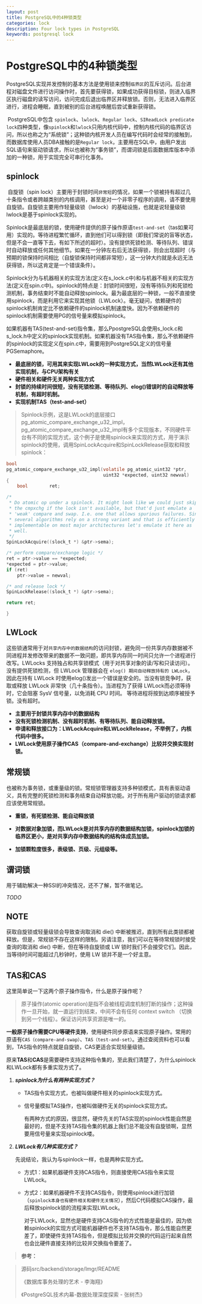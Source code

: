 ```yaml
---
layout: post
title: PostgreSQL中的4种锁类型
categories: lock
description: Four lock types in PostgreSQL
keywords: postgresql lock
---
```


# PostgreSQL中的4种锁类型

​	PostgreSQL实现并发控制的基本方法是使用锁来控制`临界区`的互斥访问。后台进程对磁盘文件进行访问操作时，首先要获得锁，如果成功获得目标锁，则进入临界区执行磁盘的读写访问，访问完成后退出临界区并释放锁。否则，无法进入临界区进行，进程会睡眠，直到被别的后台进程唤醒后尝试重新获得锁。

​	PostgreSQL中包含 `spinlock`、`lwlock`、`Regular lock`、`SIReadLock predicate lock`四种类型，像`spinlock`和`lwlock`只用内核代码中，控制内核代码的临界区访问，所以也称之为“系统锁”；这种锁内核开发人员在编写代码时会经常的接触到，而数据库使用人员DBA接触的是`Regular lock`，主要用在SQL中，由用户发出SQL语句来驱动锁请求，所以也被称为“事务锁”，而谓词锁是后面数据库版本中添加的一种锁，用于实现完全可串行化事务。

## spinlock

​	自旋锁（spin lock）主要用于封锁时间`非常短`的情况，如果一个锁被持有超过几十条指令或者跨越类别的内核调用，甚至是对一个非零子程序的调用，请不要使用自旋锁。自旋锁主要用作轻量级锁（lwlock）的基础设施，也就是说轻量级锁lwlock是基于spinlock实现的。

​	Spinlock是最底层的锁，使用硬件提供的原子操作原语`test-and-set`（tas如果可用）实现的。等待进程繁忙循环，直到他们可以得到锁（即我们常说的盲等状态，但是不会一直等下去，有如下所述的超时）。没有提供死锁检测、等待队列、错误时自动释放或任何其他细节。如果在一分钟左右后无法获得锁，则会出现超时（与预期的锁保持时间相比（自旋锁保持时间都非常短），这一分钟大约就是永远无法获得锁，所以这肯定是一个错误条件）。

​	Spinlock分为与机器相关的实现方法(定义在s_lock.c中)和与机器不相关的实现方法(定义在spin.c中)。spinlock的特点是：封锁时间很短，没有等待队列和死锁检测机制，事务结束时不能自动释放spinlock。最为最底层的一种锁，一般不直接使用spinlock，而是利用它来实现其他锁（LWLock）。毫无疑问，依赖硬件的spinlock机制肯定比不依赖硬件的spinlock机制速度快。因为不依赖硬件的spinlock机制需要使用PG的信号量来模拟spinlock。

​	如果机器有TAS(test-and-set)指令集，那么PpostgreSQL会使用s_lock.c和s_lock.h中定义的spinlock实现机制。如果机器没有TAS指令集，那么不依赖硬件的spinlock的实现定义在spin.c中，需要用到PostgreSQL定义的信号量PGSemaphore。

- **最底层的锁，可用其来实现LWLock的一种实现方式，当然LWLock还有其他实现机制，与CPU架构有关**
- **硬件相关和硬件无关两种实现方式**
- **封锁的持续时间很短，没有死锁检测、等待队列、elog()错误时的自动释放等机制，有超时机制。**
- **实现机制TAS（test-and-set）**

> Spinlock示例，这是LWLock的底层接口pg_atomic_compare_exchange_u32_impl，pg_atomic_compare_exchange_u32_impl有多个实现版本，不同硬件平台有不同的实现方式，这个例子是使用spinlock来实现的方式，用于演示spinlock的使用，调用SpinLockAcquire和SpinLockRelease获取和释放spinlock：

```c
bool
pg_atomic_compare_exchange_u32_impl(volatile pg_atomic_uint32 *ptr,
									uint32 *expected, uint32 newval)
{
	bool		ret;

/*
 * Do atomic op under a spinlock. It might look like we could just skip
 * the cmpxchg if the lock isn't available, but that'd just emulate a
 * 'weak' compare and swap. I.e. one that allows spurious failures. Since
 * several algorithms rely on a strong variant and that is efficiently
 * implementable on most major architectures let's emulate it here as
 * well.
 */
SpinLockAcquire((slock_t *) &ptr->sema);

/* perform compare/exchange logic */
ret = ptr->value == *expected;
*expected = ptr->value;
if (ret)
	ptr->value = newval;

/* and release lock */
SpinLockRelease((slock_t *) &ptr->sema);

return ret;

}
```

## LWLock

​	这些锁通常用于对`共享内存中的数据结构`的访问封锁，避免同一份共享内存数据被不同进程并发修改带来的数据不一致问题，即共享内存同一时间只允许一个进程进行改写。LWLocks 支持独占和共享锁模式（用于对共享对象的读/写和只读访问）。没有提供死锁检测，但 LWLock 管理器会在 `elog() 期间自动释放持有的 LWLock`，因此在持有 LWLock 时使用elog()发出一个错误是安全的。当没有锁竞争时，获取或释放 LWLock 非常快（几十条指令）。当进程为了获得 LWLock而必须等待时，它会阻塞 SysV 信号量，以免消耗 CPU 时间。 等待进程将按到达顺序被授予锁。没有超时。

- **主要用于封锁共享内存中的数据结构**
- **没有死锁检测机制、没有超时机制、有等待队列、能自动释放锁。**
- **申请和释放接口为：LWLockAcquire和LWLockRelease，不举例了，内核代码中很多。**
- **LWLock使用原子操作CAS（compare-and-exchange）比较并交换实现封锁。**

## 常规锁

​	也被称为事务锁，或重量级的锁。常规锁管理器支持多种锁模式，具有表驱动语义，具有完整的死锁检测和事务结束自动释放功能。对于所有用户驱动的锁请求都应该使用常规锁。

- **重锁，有死锁检测、能自动释放锁**

- **对数据对象加锁，而LWLock是对共享内存的数据结构加锁，spinlock加锁的临界区更小，是对共享内存中数据结构的结构体成员加锁。**

- **加锁颗粒度很多，表级锁、页级、元组级等。**

## 谓词锁

用于辅助解决一种SSI的冲突情况，还不了解，暂不做笔记。

*TODO*

## NOTE

获取自旋锁或轻量级锁会导致查询取消和 die() 中断被推迟，直到所有此类锁都被释放。但是，常规锁不存在这样的限制。另请注意，我们可以在等待常规锁时接受查询的取消和 die() 中断，但在等待自旋锁或 LW 锁时我们不会接受它们。因此，当等待时间可能超过几秒钟时，使用 LW 锁并不是一个好主意。

## TAS和CAS

这里简单说一下这两个原子操作指令，什么是原子操作呢？

> 原子操作(atomic operation)是指不会被线程调度机制打断的操作；这种操作一旦开始，就一直运行到结束，中间不会有任何 context switch （切换到另一个线程）。保证访问共享资源是唯一的。

**一般原子操作需要CPU等硬件支持**，使用硬件同步原语来实现原子操作。常用的原语有`CAS（compare-and-swap）`、`TAS（test-and-set）`。通过查阅资料也可以看到，TAS指令的特点就是自旋锁，CAS更适合实现轻量级锁。

原来**TAS**和**CAS**是需要硬件支持这种指令集的，至此我们清楚了，为什么spinlock和LWLock都有多重实现方式了。

1. ***spinlock为什么有两种实现方式？***

   - TAS指令实现方式，也被叫做硬件相关的spinlock实现方式。

   - 信号量模拟TAS操作，也被叫做硬件无关的spinlock实现方式。

     有两种方式的原因，很显然，硬件先关的TAS实现的spinlock性能自然是最好的，但是不支持TAS指令集的机器上我们总不能没有自旋锁啊，显然要用信号量来实现spinlock喽。

2. ***LWLock有几种实现方式？***

   先说结论，我认为与spinlock一样，也是两种实现方式。

   - 方式1：如果机器硬件支持CAS指令，则直接使用CAS指令来实现LWLock。

   - 方式2：如果机器硬件不支持CAS指令，则使用spinlock进行加锁（`spinlock本身也有硬件相关和硬件无关情况`），然后C代码模拟CAS操作，最后释放spinlock锁的流程来实现LWLock。

     对于LWLock，显然也是硬件支持CAS指令的方式性能是最佳的，因为依赖spinlock的实现方式可能机器硬件也不支持TAS指令，那么性能自然更差了，即使硬件支持TAS指令，但是模拟比较并交换的代码运行起来自然也会比硬件直接支持的比较并交换指令要差了。



> **参考：**

> 源码src/backend/storage/lmgr/README
>
> 《数据库事务处理的艺术 - 李海翔》
>
> 《PostgreSQL技术内幕-数据处理深度探索 - 张树杰》